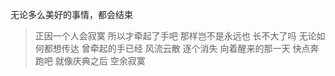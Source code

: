 无论多么美好的事情，都会结束

> 正因一个人会寂寞
所以才牵起了手吧
那样岂不是永远也
长不大了吗
无论如何都想传达
曾牵起的手已经
风流云散
逐个消失
向着醒来的那一天
快点奔跑吧
就像庆典之后
空余寂寞





















